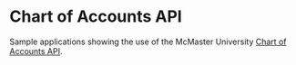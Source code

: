 # Chart of Accounts API
Sample applications showing the use of the McMaster University
[Chart of Accounts API](https://developer.api.mcmaster.ca/api-details#api=chart-of-accounts-v1).
